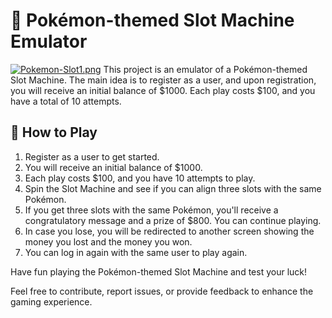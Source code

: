 # 🎰 Pokémon-themed Slot Machine Emulator

[![Pokemon-Slot1.png](https://i.postimg.cc/gJQzh5ZC/Pokemon-Slot1.png)](https://postimg.cc/yghC4Lnj)
This project is an emulator of a Pokémon-themed Slot Machine. The main idea is to register as a user, and upon registration, you will receive an initial balance of $1000. Each play costs $100, and you have a total of 10 attempts.

## 📝 How to Play

1. Register as a user to get started.
2. You will receive an initial balance of $1000.
3. Each play costs $100, and you have 10 attempts to play.
4. Spin the Slot Machine and see if you can align three slots with the same Pokémon.
5. If you get three slots with the same Pokémon, you'll receive a congratulatory message and a prize of $800. You can continue playing.
6. In case you lose, you will be redirected to another screen showing the money you lost and the money you won.
7. You can log in again with the same user to play again.

Have fun playing the Pokémon-themed Slot Machine and test your luck!

Feel free to contribute, report issues, or provide feedback to enhance the gaming experience.
